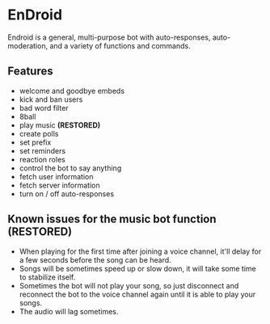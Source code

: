 # EnDroid
 Endroid is a general, multi-purpose bot with auto-responses, auto-moderation, and a variety of functions and commands.

## Features
 - welcome and goodbye embeds
 - kick and ban users
 - bad word filter
 - 8ball
 - play music **(RESTORED)**
 - create polls
 - set prefix
 - set reminders
 - reaction roles
 - control the bot to say anything
 - fetch user information
 - fetch server information
 - turn on / off auto-responses

## Known issues for the music bot function (RESTORED)
 - When playing for the first time after joining a voice channel, it'll delay for a few seconds before the song can be heard.
 - Songs will be sometimes speed up or slow down, it will take some time to stabilize itself.
 - Sometimes the bot will not play your song, so just disconnect and reconnect the bot to the voice channel again until it is able to play your songs.
 - The audio will lag sometimes.